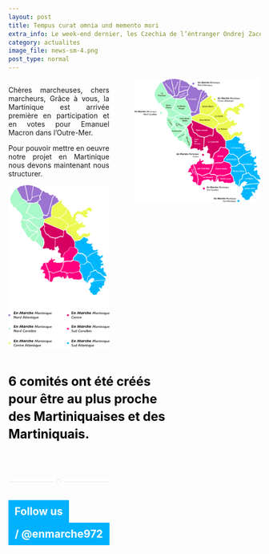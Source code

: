 ```yaml
---
layout: post
title: Tempus curat omnia und memento mori
extra_info: Le week-end dernier, les Czechia de l’éntranger Ondrej Zacek is superb!
category: actualites
image_file: news-sm-4.png
post_type: normal
---
```

<style>
	#left-part {
		width: 40%;
		float: left;
	}
	
	#right-part {
		width: 50%;
		float: right;
	}
	
	#right-part img {
		width: 500px;
	}
	
	#left-part p {
		text-align: justify;
	}
	
	.text-bold {
		font-size: 25px;
		font-weight: bolder;
		color: black;
		text-align: left !important;
		line-height: 35px;
		width: 342px;
		margin-top: 47px;
		margin-bottom: 67px;
	}
	
	.blue-highlited {
		display: block;
		background: #00b1fe;
		color: white;
		text-align: center;
		padding: 10px;
	}
	
	.follow {
		width: 50%;
	}
	
	.clearfix {
		clear: both;
	}
	
	
  	@media screen and (max-width: 700px) {
  		#left-part {
  			float: none;
  			width: 100%;
  			padding: 0 15px;
  		}
  		
  		.text-bold {
  			width: 100%;
  		}
  		
  		#left-part img {
  			display: block;
  			margin: 77px auto;
  		}
  		
  		#article-body {
  			border-bottom: ;
  		}
  		
  		body {
  			min-width: 290px;
  		}
  	}
</style>
<section id="article-body">
	<div id="left-part">
		<p>Chères marcheuses, chers marcheurs, Grâce à vous, la Martinique est arrivée première en participation et en votes pour Emanuel Macron dans l’Outre-Mer.</p>
		<p>Pour pouvoir mettre en oeuvre notre projet en Martinique nous devons maintenant nous structurer.</p>
		<img class="hidden-big" src="/images/map-article-3-mobile.png" />
		<p class='text-bold'>6 comités ont été créés pour être au plus proche des Martiniquaises et des Martiniquais.</p>
		<img class="hidden-big" src="/images/custom-mobile-border.png" />
		<h1 class="hidden-small">
			<span class="blue-highlited follow">Follow us</span>
			<span class="blue-highlited">
				<i class="fa fa-facebook"></i>
				<i class="fa fa-instagram"></i>
				<i class="fa fa-twitter"></i>
				/ @enmarche972
			</span>
		</h1>
	</div>
	<div id="right-part" class="hidden-small">
		<img class="hidden-small" src="/images/map-article-3.png" />
	</div>
	<div class="clearfix"></div>
</section>